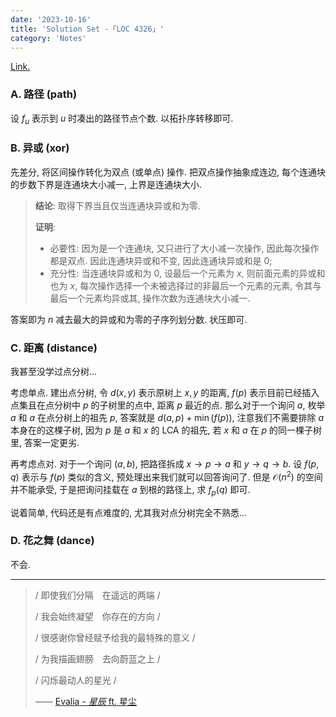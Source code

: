 ```yaml
---
date: '2023-10-16'
title: 'Solution Set -「LOC 4326」'
category: 'Notes'
---
```


[Link.](http://222.180.160.110:1024/contest/4326)

### A. 路径 (path)

设 $f_u$ 表示到 $u$ 时凑出的路径节点个数. 以拓扑序转移即可.

### B. 异或 (xor)

先差分, 将区间操作转化为双点 (或单点) 操作. 把双点操作抽象成连边, 每个连通块的步数下界是连通块大小减一, 上界是连通块大小.

> **结论**: 取得下界当且仅当连通块异或和为零.
>
> **证明**:
>
> - 必要性: 因为是一个连通块, 又只进行了大小减一次操作, 因此每次操作都是双点. 因此连通块异或和不变, 因此连通块异或和是 $0$;
> - 充分性: 当连通块异或和为 $0$, 设最后一个元素为 $x$, 则前面元素的异或和也为 $x$, 每次操作选择一个未被选择过的非最后一个元素的元素, 令其与最后一个元素均异或其, 操作次数为连通块大小减一.

答案即为 $n$ 减去最大的异或和为零的子序列划分数. 状压即可.

### C. 距离 (distance)

我甚至没学过点分树...

考虑单点. 建出点分树, 令 $d(x, y)$ 表示原树上 $x, y$ 的距离, $f(p)$ 表示目前已经插入点集且在点分树中 $p$ 的子树里的点中, 距离 $p$ 最近的点. 那么对于一个询问 $a$, 枚举 $a$ 和 $a$ 在点分树上的祖先 $p$, 答案就是 $d(a, p) + \min(f(p))$, 注意我们不需要排除 $a$ 本身在的这棵子树, 因为 $p$ 是 $a$ 和 $x$ 的 LCA 的祖先, 若 $x$ 和 $a$ 在 $p$ 的同一棵子树里, 答案一定更劣.

再考虑点对. 对于一个询问 $(a, b)$, 把路径拆成 $x \rightarrow p \rightarrow a$ 和 $y \rightarrow q \rightarrow b$. 设 $f(p, q)$ 表示与 $f(p)$ 类似的含义, 预处理出来我们就可以回答询问了. 但是 $\mathcal O(n^2)$ 的空间并不能承受, 于是把询问挂载在 $a$ 到根的路径上, 求 $f_p(q)$ 即可.

说着简单, 代码还是有点难度的, 尤其我对点分树完全不熟悉...

### D. 花之舞 (dance)

不会.

---

> / 即使我们分隔　在遥远的两端 /
>
> / 我会始终凝望　你存在的方向 /
>
> / 很感谢你曾经赋予给我的最特殊的意义 /
>
> / 为我描画翅膀　去向蔚蓝之上 /
>
> / 闪烁最动人的星光 /
>
> —— [Evalia - *星辰* ft. 星尘](https://vocadb.net/S/346475)
